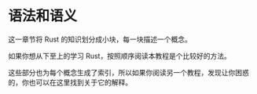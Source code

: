 # 语法和语义 

这一章节将 Rust 的知识划分成小块，每一块描述一个概念。

如果你想从下至上的学习 Rust，按照顺序阅读本教程是个比较好的方法。

这些部分也为每个概念生成了索引，所以如果你阅读另一个教程，发现让你困惑的，你也可以在这里找到关于它的解释。
